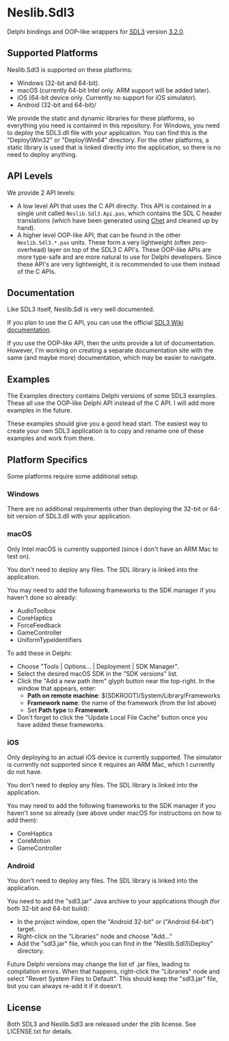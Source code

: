 # Neslib.Sdl3

Delphi bindings and OOP-like wrappers for [SDL3](https://libsdl.org/index.php) version [3.2.0](https://github.com/libsdl-org/SDL/releases/tag/release-3.2.0).

## Supported Platforms

Neslib.Sdl3 is supported on these platforms:

* Windows (32-bit and 64-bit).
* macOS (currently 64-bit Intel only. ARM support will be added later).
* iOS (64-bit device only. Currently no support for iOS simulator).
* Android (32-bit and 64-bit)/

We provide the static and dynamic libraries for these platforms, so everything you need is contained in this repository. For Windows, you need to deploy the SDL3.dll file with your application. You can find this is the "Deploy\Win32" or "Deploy\Win64" directory. For the other platforms, a static library is used that is linked directly into the application, so there is no need to deploy anything.

## API Levels

We provide 2 API levels:

* A low level API that uses the C API directly. This API is contained in a single unit called `Neslib.Sdl3.Api.pas`, which contains the SDL C header translations (which have been generated using [Chet](https://github.com/neslib/Chet) and cleaned up by hand).
* A higher level OOP-like API, that can be found in the other `Neslib.Sdl3.*.pas` units. These form a very lightweight (often zero-overhead) layer on top of the SDL3 C API's. These OOP-like APIs are more type-safe and are more natural to use for Delphi developers. Since these API's are very lightweight, it is recommended to use them instead of the C APIs.

## Documentation

Like SDL3 itself, Neslib.Sdl is very well documented.

If you plan to use the C API, you can use the official [SDL3 Wiki documentation](https://wiki.libsdl.org/SDL3/FrontPage).

If you use the OOP-like API, then the units provide a lot of documentation. However, I'm working on creating a separate documentation site with the same (and maybe more) documentation, which may be easier to navigate.

## Examples

The Examples directory contains Delphi versions of some SDL3 examples. These all use the OOP-like Delphi API instead of the C API. I will add more examples in the future.

These examples should give you a good head start. The easiest way to create your own SDL3 application is to copy and rename one of these examples and work from there.

## Platform Specifics

Some platforms require some additional setup.

### Windows

There are no additional requirements other than deploying the 32-bit or 64-bit version of SDL3.dll with your application.

### macOS

Only Intel macOS is currently supported (since I don't have an ARM Mac to test on).

You don't need to deploy any files. The SDL library is linked into the application.

You may need to add the following frameworks to the SDK manager if you haven't done so already:

* AudioToolbox
* CoreHaptics
* ForceFeedback
* GameController
* UniformTypeIdentifiers

To add these in Delphi:

* Choose "Tools | Options... | Deployment | SDK Manager".
* Select the desired macOS SDK in the "SDK versions" list.
* Click the "Add a new path item" glyph button near the top-right. In the window that appears, enter:
  * **Path on remote machine**: $(SDKROOT)/System/Library/Frameworks
  * **Framework name**: the name of the framework (from the list above)
  * Set **Path type** to **Framework**.
* Don't forget to click the "Update Local File Cache" button once you have added these frameworks.

### iOS

Only deploying to an actual iOS device is currently supported. The simulator is currently not supported since it requires an ARM Mac, which I currently do not have.

You don't need to deploy any files. The SDL library is linked into the application.

You may need to add the following frameworks to the SDK manager if you haven't sone so already (see above under macOS for instructions on how to add them):

* CoreHaptics
* CoreMotion
* GameController

### Android

You don't need to deploy any files. The SDL library is linked into the application.

You need to add the "sdl3.jar" Java archive to your applications though (for both 32-bit and 64-bit build):

* In the project window, open the "Android 32-bit" or ("Android 64-bit") target.
* Right-click on the "Libraries" node and choose "Add..."
* Add the "sdl3.jar" file, which you can find in the "Neslib.Sdl3\Deploy" directory.

Future Delphi versions may change the list of .jar files, leading to compilation errors. When that happens, right-click the "Libraries" node and select "Revert System Files to Default". This should keep the "sdl3.jar" file, but you can always re-add it if it doesn't.

## License

Both SDL3 and Neslib.Sdl3 are released under the zlib license. See LICENSE.txt for details.
